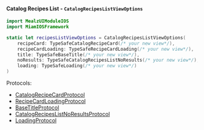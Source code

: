 #### Catalog Recipes List - `CatalogRecipesListViewOptions`

```swift
import MealzUIModuleIOS
import MiamIOSFramework

static let recipesListViewOptions = CatalogRecipesListViewOptions(
    recipeCard: TypeSafeCatalogRecipeCard(/* your new view*/),
    recipeCardLoading: TypeSafeRecipeCardLoading(/* your new view*/),
    title: TypeSafeBaseTitle(/* your new view*/),
    noResults: TypeSafeCatalogRecipesListNoResults(/* your new view*/),
    loading: TypeSafeLoading(/* your new view*/)
)
```
Protocols:
- [CatalogRecipeCardProtocol](https://miamtech.github.io/MealziOSSDKRelease/documentation/mealziossdk/catalogrecipecardprotocol)
- [RecipeCardLoadingProtocol](https://miamtech.github.io/MealziOSSDKRelease/documentation/mealziossdk/recipecardloadingprotocol)
- [BaseTitleProtocol](https://miamtech.github.io/MealziOSSDKRelease/documentation/mealziossdk/basetitleprotocol)
- [CatalogRecipesListNoResultsProtocol](https://miamtech.github.io/MealziOSSDKRelease/documentation/mealziossdk/catalogrecipeslistnoresultsprotocol)
- [LoadingProtocol](https://miamtech.github.io/MealziOSSDKRelease/documentation/mealziossdk/loadingprotocol)
